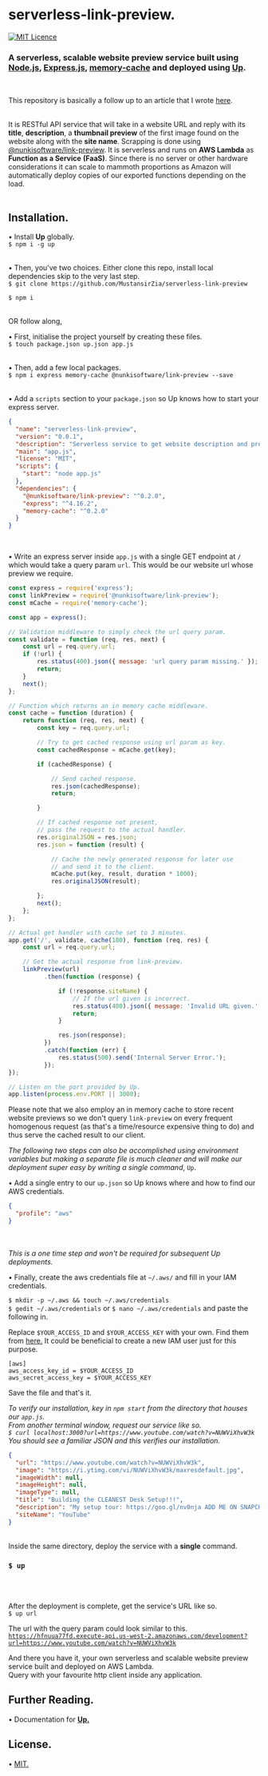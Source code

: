 # serverless-link-preview.

[![MIT Licence](https://badges.frapsoft.com/os/mit/mit.svg?v=103)](https://opensource.org/licenses/mit-license.php)

### A serverless, scalable website preview service built using [Node.js](https://nodejs.org/en/), [Express.js](https://expressjs.com/), [memory-cache](https://github.com/ptarjan/node-cache) and deployed using [Up](https://github.com/apex/up).
<br />

This repository is basically a follow up to an article that I wrote [here](https://mustansirzia.com/posts/link-preview/).
<br />
<br />

It is RESTful API service that will take in a website URL and reply with its <b>title</b>, <b>description</b>, a <b>thumbnail preview</b> of the first image found on the website along with the <b>site name</b>. Scrapping is done using  [@nunkisoftware/link-preview](https://github.com/nunkisoftware/link-preview). It is serverless and runs on <b>AWS Lambda</b> as <b>Function as a Service</b> <b>(FaaS)</b>. Since there is no server or other hardware considerations it can scale to mammoth proportions as Amazon will automatically deploy copies of our exported functions depending on the load.
<br />
<br />


## Installation.
• Install <b>Up</b> globally.<br />
`$ npm i -g up`
<br />
<br />

• Then, you've two choices. Either clone this repo, install local dependencies skip to the very last step.<br />
`$ git clone https://github.com/MustansirZia/serverless-link-preview`<br />

`$ npm i`

<br />
OR follow along,
<br />

• First, initialise the project yourself by creating these files.<br />
`$ touch package.json up.json app.js`
<br />
<br />

• Then, add a few local packages.<br />
`$ npm i express memory-cache @nunkisoftware/link-preview --save`
<br />
<br />

• Add a `scripts` section to your `package.json` so Up knows how to start your express server.
```json
{
  "name": "serverless-link-preview",
  "version": "0.0.1",
  "description": "Serverless service to get website description and preview deployed on AWS Lambda.",
  "main": "app.js",
  "license": "MIT",
  "scripts": {
    "start": "node app.js"
  },
  "dependencies": {
    "@nunkisoftware/link-preview": "^0.2.0",
    "express": "^4.16.2",
    "memory-cache": "^0.2.0"
  }
}
```

<br />

• Write an express server inside `app.js` with a single GET endpoint at `/` which would take a query param `url`. This would be our website url whose preview we require.

```js
const express = require('express');
const linkPreview = require('@nunkisoftware/link-preview');
const mCache = require('memory-cache');

const app = express();

// Validation middleware to simply check the url query param.
const validate = function (req, res, next) {
    const url = req.query.url;
    if (!url) {
        res.status(400).json({ message: 'url query param missing.' });
        return;
    }
    next();
};

// Function which returns an in memory cache middleware.
const cache = function (duration) {
    return function (req, res, next) {
        const key = req.query.url;

        // Try to get cached response using url param as key.
        const cachedResponse = mCache.get(key);

        if (cachedResponse) {

            // Send cached response.
            res.json(cachedResponse);
            return;

        }

        // If cached response not present,
        // pass the request to the actual handler.
        res.originalJSON = res.json;
        res.json = function (result) {

            // Cache the newly generated response for later use
            // and send it to the client.
            mCache.put(key, result, duration * 1000);
            res.originalJSON(result);

        };
        next();
    };
};

// Actual get handler with cache set to 3 minutes.
app.get('/', validate, cache(180), function (req, res) {
    const url = req.query.url;

    // Get the actual response from link-preview.
    linkPreview(url)
          .then(function (response) {

              if (!response.siteName) {
                  // If the url given is incorrect.
                  res.status(400).json({ message: 'Invalid URL given.' });
                  return;
              }

              res.json(response);
          })
          .catch(function (err) {
              res.status(500).send('Internal Server Error.');
          });
});

// Listen on the port provided by Up.
app.listen(process.env.PORT || 3000);
```

Please note that we also employ an in memory cache to store recent website previews so we don't query `link-preview` on every frequent homogenous request (as that's a time/resource expensive thing to do) and thus serve the cached result to our client.

<i>The following two steps can also be accomplished using environment variables but making a separate file is much cleaner and will make our deployment super easy by writing a single command</i>, `Up`.<br />

• Add a single entry to our `up.json` so Up knows where and how to find our AWS credentials.
```json
{
  "profile": "aws"
}
```
<br />
<br />
<i>This is a one time step and won't be required for subsequent Up deployments.</i><br />

• Finally, create the aws credentials file at `~/.aws/` and fill in your IAM credentials.


`$ mkdir -p ~/.aws && touch ~/.aws/credentials`<br />
`$ gedit ~/.aws/credentials` or `$ nano ~/.aws/credentials` and paste the following in.<br />

Replace `$YOUR_ACCESS_ID` and `$YOUR_ACCESS_KEY` with your own. Find them from [here.](https://help.bittitan.com/hc/en-us/articles/115008255268-How-do-I-find-my-AWS-Access-Key-and-Secret-Access-Key-) It could be beneficial to create a new IAM user just for this purpose.

```
[aws]
aws_access_key_id = $YOUR_ACCESS_ID
aws_secret_access_key = $YOUR_ACCESS_KEY
```

Save the file and that's it.

<i>To verify our installation, key in `npm start` from the directory that houses our `app.js`.<br />
From another terminal window, request our service like so. <br />
`$ curl localhost:3000?url=https://www.youtube.com/watch?v=NUWViXhvW3k`
You should see a familiar JSON and this verifies our installation.</i>

```json
{
  "url": "https://www.youtube.com/watch?v=NUWViXhvW3k",
  "image": "https://i.ytimg.com/vi/NUWViXhvW3k/maxresdefault.jpg",
  "imageWidth": null,
  "imageHeight": null,
  "imageType": null,
  "title": "Building the CLEANEST Desk Setup!!!",
  "description": "My setup tour: https://goo.gl/nv0nja ADD ME ON SNAPCHAT TO STAY UP TO DATE WITH MY SETUP PROGRESS: Snapchat: Kenneth.YT or KDKHD SNAP CODE: http://kennethkre...",
  "siteName": "YouTube"
}
```
<br />
Inside the same directory, deploy the service with a <b>single</b> command. <br />

### `$ up`
<br />
<br />

After the deployment is complete, get the service's URL like so.<br />
`$ up url`<br />

The url with the query param could look similar to this. <br />
[`https://hfnuua77fd.execute-api.us-west-2.amazonaws.com/development?url=https://www.youtube.com/watch?v=NUWViXhvW3k`](https://hfnuua77fd.execute-api.us-west-2.amazonaws.com/development?url=https://www.youtube.com/watch?v=NUWViXhvW3k)</a>

And there you have it, your own serverless and scalable website preview service built and deployed on AWS Lambda.<br />
Query with your favourite http client inside any application.

## Further Reading.
• Documentation for <b>[Up.](https://up.docs.apex.sh/#introduction)</b>

## License.
• [MIT.](https://github.com/MustansirZia/serverless-link-preview/blob/master/LICENSE.txt)
